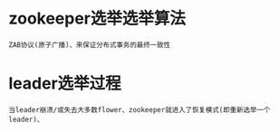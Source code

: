 
# zookeeper选举选举算法
    ZAB协议(原子广播)、来保证分布式事务的最终一致性
    
# leader选举过程
    当leader崩溃/或失去大多数flower、zookeeper就进入了恢复模式(即重新选举一个leader)、
   
